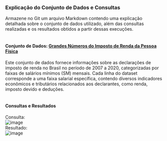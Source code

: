 ### Explicação do Conjunto de Dados e Consultas

Armazene no Git um arquivo Markdown contendo uma explicação detalhada sobre o conjunto de dados utilizado, além das consultas realizadas e os resultados obtidos a partir dessas execuções. <br><br>

#### Conjunto de Dados: [Grandes Números do Imposto de Renda da Pessoa Física](https://dados.gov.br/dados/conjuntos-dados/grandes-nmeros-do-imposto-de-renda-da-pessoa-fsica)

Este conjunto de dados fornece informações sobre as declarações de imposto de renda no Brasil no período de 2007 a 2020, categorizadas por faixas de salários mínimos (SM) mensais. Cada linha do dataset corresponde a uma faixa salarial específica, contendo diversos indicadores econômicos e tributários relacionados aos declarantes, como renda, imposto devido e deduções. <br><br>

#### Consultas e Resultados

Consulta:  <br>
![image](https://github.com/user-attachments/assets/54c87ad5-582b-4ba0-a88a-8f20dd8b85d2) <br>
Resultado: <br>
![image](https://github.com/user-attachments/assets/ae26c2c0-e2a6-4cc5-bacf-e0117e5fdc64)
